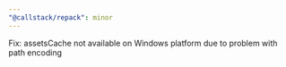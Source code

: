 ```yaml
---
"@callstack/repack": minor
---
```


Fix: assetsCache not available on Windows platform due to problem with path encoding

